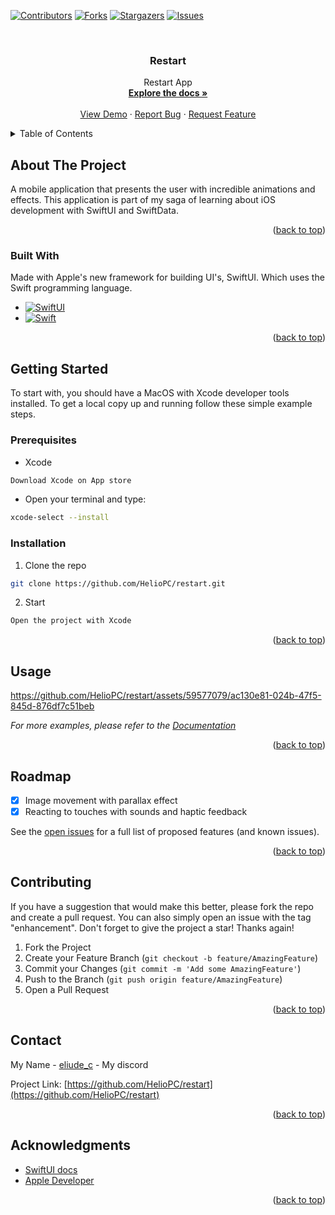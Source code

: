 <a name="readme-top"></a>

[![Contributors][contributors-shield]][contributors-url]
[![Forks][forks-shield]][forks-url]
[![Stargazers][stars-shield]][stars-url]
[![Issues][issues-shield]][issues-url]



<!-- PROJECT LOGO -->
<br />
<div align="center">
  <h3 align="center">Restart</h3>

  <p align="center">
    Restart App
    <br />
    <a href="https://github.com/HelioPC/restart"><strong>Explore the docs »</strong></a>
    <br />
    <br />
    <a href="https://github.com/HelioPC/restart">View Demo</a>
    ·
    <a href="https://github.com/HelioPC/restart/issues">Report Bug</a>
    ·
    <a href="https://github.com/HelioPC/restart/issues">Request Feature</a>
  </p>
</div>



<!-- TABLE OF CONTENTS -->
<details>
  <summary>Table of Contents</summary>
  <ol>
    <li>
      <a href="#about-the-project">About The Project</a>
      <ul>
        <li><a href="#built-with">Built With</a></li>
      </ul>
    </li>
    <li>
      <a href="#getting-started">Getting Started</a>
      <ul>
        <li><a href="#prerequisites">Prerequisites</a></li>
        <li><a href="#installation">Installation</a></li>
      </ul>
    </li>
    <li><a href="#usage">Usage</a></li>
    <li><a href="#roadmap">Roadmap</a></li>
    <li><a href="#contributing">Contributing</a></li>
    <li><a href="#contact">Contact</a></li>
    <li><a href="#acknowledgments">Acknowledgments</a></li>
  </ol>
</details>



<!-- ABOUT THE PROJECT -->
## About The Project

<!-- <img src="./screenshots/home.png" width=300 height=600 /> -->

A mobile application that presents the user with incredible animations and effects.
This application is part of my saga of learning about iOS development with SwiftUI and SwiftData.

<p align="right">(<a href="#readme-top">back to top</a>)</p>



### Built With

Made with Apple's new framework for building UI's, SwiftUI. Which uses the Swift programming language.

* [![SwiftUI][SwiftUI.dev]][SwiftUI-url]
* [![Swift][Swift.dev]][Swift-ur]

<p align="right">(<a href="#readme-top">back to top</a>)</p>



<!-- GETTING STARTED -->
## Getting Started

To start with, you should have a MacOS with Xcode developer tools installed.
To get a local copy up and running follow these simple example steps.

### Prerequisites

* Xcode
```txt
Download Xcode on App store
```
* Open your terminal and type:
```sh
xcode-select --install
```

### Installation

1. Clone the repo
```sh
git clone https://github.com/HelioPC/restart.git
```
2. Start
```txt
Open the project with Xcode
```

<p align="right">(<a href="#readme-top">back to top</a>)</p>



<!-- USAGE EXAMPLES -->
## Usage


https://github.com/HelioPC/restart/assets/59577079/ac130e81-024b-47f5-845d-876df7c51beb



_For more examples, please refer to the [Documentation](#acknowledgments)_

<p align="right">(<a href="#readme-top">back to top</a>)</p>



<!-- ROADMAP -->
## Roadmap

- [x] Image movement with parallax effect
- [x] Reacting to touches with sounds and haptic feedback

See the [open issues](https://github.com/HelioPC/restart/issues) for a full list of proposed features (and known issues).

<p align="right">(<a href="#readme-top">back to top</a>)</p>



<!-- CONTRIBUTING -->
## Contributing

If you have a suggestion that would make this better, please fork the repo and create a pull request. You can also simply open an issue with the tag "enhancement".
Don't forget to give the project a star! Thanks again!

1. Fork the Project
2. Create your Feature Branch (`git checkout -b feature/AmazingFeature`)
3. Commit your Changes (`git commit -m 'Add some AmazingFeature'`)
4. Push to the Branch (`git push origin feature/AmazingFeature`)
5. Open a Pull Request

<p align="right">(<a href="#readme-top">back to top</a>)</p>


<!-- CONTACT -->
## Contact

My Name - [eliude_c](https://discord.com/) - My discord

Project Link: [https://github.com/HelioPC/restart](https://github.com/HelioPC/restart)

<p align="right">(<a href="#readme-top">back to top</a>)</p>



<!-- ACKNOWLEDGMENTS -->
## Acknowledgments

* [SwiftUI docs](https://developer.apple.com/xcode/swiftui/)
* [Apple Developer](https://developer.apple.com)

<p align="right">(<a href="#readme-top">back to top</a>)</p>

[contributors-shield]: https://img.shields.io/github/contributors/HelioPC/restart.svg?style=for-the-badge
[contributors-url]: https://github.com/HelioPC/restart/graphs/contributors
[forks-shield]: https://img.shields.io/github/forks/HelioPC/restart.svg?style=for-the-badge
[forks-url]: https://github.com/HelioPC/restart/network/members
[stars-shield]: https://img.shields.io/github/stars/HelioPC/restart.svg?style=for-the-badge
[stars-url]: https://github.com/HelioPC/restart/stargazers
[issues-shield]: https://img.shields.io/github/issues/HelioPC/restart.svg?style=for-the-badge
[issues-url]: https://github.com/HelioPC/restart/issues
[product-screenshot]: screenshot/shot01.png
[SwiftUI.dev]: https://img.shields.io/badge/SwiftUI-003489?style=for-the-badge&logo=swift&logoColor=white
[SwiftUI-url]: https://developer.apple.com/xcode/swiftui/
[Swift.dev]: https://img.shields.io/badge/Swift-E44C30?style=for-the-badge&logo=swift&logoColor=white
[Swift-ur]: https://developer.apple.com/swift/
